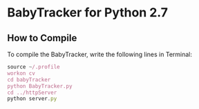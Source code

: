 # BabyTracker for Python 2.7

## How to Compile
To compile the BabyTracker, write the following lines in Terminal:

```javascript
source ~/.profile
workon cv
cd babyTracker
python BabyTracker.py
cd ../httpServer
python server.py
```
